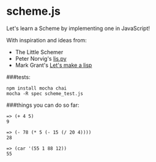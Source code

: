 scheme.js
=========

Let's learn a Scheme by implementing one in JavaScript!

With inspiration and ideas from:
- The Little Schemer
- Peter Norvig's [lis.py](http://norvig.com/lispy.html)
- Mark Grant's [Let's make a lisp](https://github.com/mg50/lisp)

###tests:

```
npm install mocha chai
mocha -R spec scheme_test.js
```

###things you can do so far:
```
=> (+ 4 5)
9

=> (- 78 (* 5 (- 15 (/ 20 4))))
28

=> (car '(55 1 88 12))
55
```
